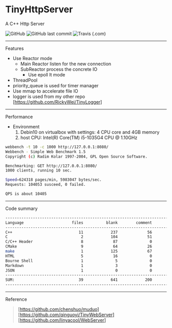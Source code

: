 # TinyHttpServer

A C++ Http Server

![GitHub](https://img.shields.io/github/license/RickyWei/TinyHttpServer)
![GitHub last commit](https://img.shields.io/github/last-commit/RickyWei/TinyHttpServer)
![Travis (.com)](https://img.shields.io/travis/com/RickyWei/TinyHttpServer)

---

Features

- Use Reactor mode
  - Main Reactor listen for the new connection
  - SubReactor process the concrete IO
    - Use epoll lt mode
- ThreadPool
- priority_queue is used for timer manager
- Use mmap to accelerate file IO
- logger is used from my other repo [https://github.com/RickyWei/TinyLogger]

---

Performance

- Environment
  1. Debin10 on virtualbox with settings: 4 CPU core and 4GB memory
  2. host CPU: Intel(R) Core(TM) i5-1035G4 CPU @ 1.10GHz

```bash
webbench -t 10 -c 1000 http://127.0.0.1:8080/
Webbench - Simple Web Benchmark 1.5
Copyright (c) Radim Kolar 1997-2004, GPL Open Source Software.

Benchmarking: GET http://127.0.0.1:8080/
1000 clients, running 10 sec.

Speed=624318 pages/min, 5983047 bytes/sec.
Requests: 104053 susceed, 0 failed.

QPS is about 10405
```

---

Code summary

```bash
-------------------------------------------------------------------------------
Language                     files          blank        comment           code
-------------------------------------------------------------------------------
C++                             11            237             56           1731
C                                2            104             51            502
C/C++ Header                     8             87              0            323
CMake                            9             64             26            321
make                             1            125             67            226
HTML                             5             16              0             53
Bourne Shell                     1              5              0             12
Markdown                         1              3              0             11
JSON                             1              0              0              3
-------------------------------------------------------------------------------
SUM:                            39            641            200           3182
-------------------------------------------------------------------------------
```

---

Reference

> [https://github.com/chenshuo/muduo]
> [https://github.com/qinguoyi/TinyWebServer]
> [https://github.com/linyacool/WebServer]